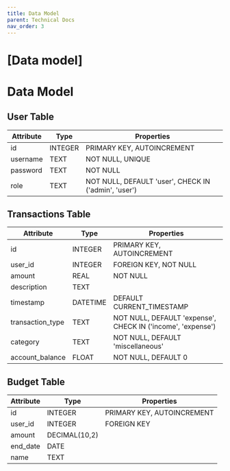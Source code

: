 ```yaml
---
title: Data Model
parent: Technical Docs
nav_order: 3
---
```




# [Data model]
# Data Model

## User Table

| Attribute  | Type          | Properties                                        |
|-----------|---------------|---------------------------------------------------|
| id        | INTEGER       | PRIMARY KEY, AUTOINCREMENT                        |
| username  | TEXT          | NOT NULL, UNIQUE                                  |
| password  | TEXT          | NOT NULL                                          |
| role      | TEXT          | NOT NULL, DEFAULT 'user', CHECK IN ('admin', 'user') |

## Transactions Table

| Attribute       | Type     | Properties                                                                 |
|-----------------|----------|----------------------------------------------------------------------------|
| id              | INTEGER  | PRIMARY KEY, AUTOINCREMENT                                                 |
| user_id         | INTEGER  | FOREIGN KEY, NOT NULL                                                      |
| amount          | REAL     | NOT NULL                                                                   |
| description     | TEXT     |                                                                            |
| timestamp       | DATETIME | DEFAULT CURRENT_TIMESTAMP                                                  |
| transaction_type| TEXT     | NOT NULL, DEFAULT 'expense', CHECK IN ('income', 'expense')                |
| category        | TEXT     | NOT NULL, DEFAULT 'miscellaneous'                                          |
| account_balance | FLOAT    | NOT NULL, DEFAULT 0                                                        |

## Budget Table

| Attribute | Type           | Properties                            |
|-----------|----------------|---------------------------------------|
| id        | INTEGER        | PRIMARY KEY, AUTOINCREMENT            |
| user_id   | INTEGER        | FOREIGN KEY                           |
| amount    | DECIMAL(10,2)  |                                       |
| end_date  | DATE           |                                       |
| name      | TEXT           |                                       |
